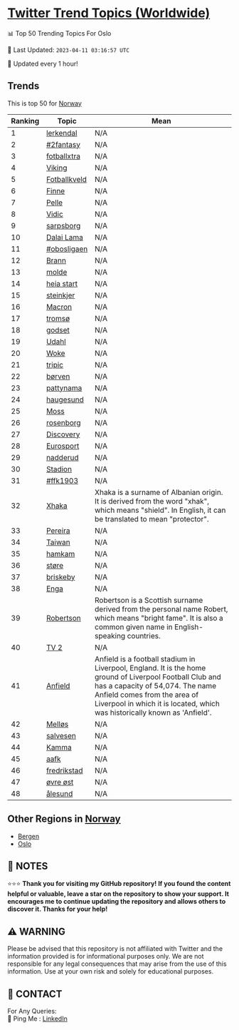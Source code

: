 [Twitter Trend Topics (Worldwide)](https://github.com/ErcinDedeoglu/Twitter-Trend-Topics)
==========


📊 Top 50 Trending Topics For Oslo

📆 Last Updated: `2023-04-11 03:16:57 UTC`

🔧 Updated every 1 hour!


## Trends

This is top 50 for [Norway](</Norway>)

| Ranking | Topic | Mean |
| ------- | ------------ | ------------ |
| 1 | [lerkendal](http://twitter.com/search?q=lerkendal) | N/A |
| 2 | [#2fantasy](http://twitter.com/search?q=%232fantasy) | N/A |
| 3 | [fotballxtra](http://twitter.com/search?q=fotballxtra) | N/A |
| 4 | [Viking](http://twitter.com/search?q=Viking) | N/A |
| 5 | [Fotballkveld](http://twitter.com/search?q=Fotballkveld) | N/A |
| 6 | [Finne](http://twitter.com/search?q=Finne) | N/A |
| 7 | [Pelle](http://twitter.com/search?q=Pelle) | N/A |
| 8 | [Vidic](http://twitter.com/search?q=Vidic) | N/A |
| 9 | [sarpsborg](http://twitter.com/search?q=sarpsborg) | N/A |
| 10 | [Dalai Lama](http://twitter.com/search?q=Dalai+Lama) | N/A |
| 11 | [#obosligaen](http://twitter.com/search?q=%23obosligaen) | N/A |
| 12 | [Brann](http://twitter.com/search?q=Brann) | N/A |
| 13 | [molde](http://twitter.com/search?q=molde) | N/A |
| 14 | [heia start](http://twitter.com/search?q=heia+start) | N/A |
| 15 | [steinkjer](http://twitter.com/search?q=steinkjer) | N/A |
| 16 | [Macron](http://twitter.com/search?q=Macron) | N/A |
| 17 | [tromsø](http://twitter.com/search?q=troms%c3%b8) | N/A |
| 18 | [godset](http://twitter.com/search?q=godset) | N/A |
| 19 | [Udahl](http://twitter.com/search?q=Udahl) | N/A |
| 20 | [Woke](http://twitter.com/search?q=Woke) | N/A |
| 21 | [tripic](http://twitter.com/search?q=tripic) | N/A |
| 22 | [børven](http://twitter.com/search?q=b%c3%b8rven) | N/A |
| 23 | [pattynama](http://twitter.com/search?q=pattynama) | N/A |
| 24 | [haugesund](http://twitter.com/search?q=haugesund) | N/A |
| 25 | [Moss](http://twitter.com/search?q=Moss) | N/A |
| 26 | [rosenborg](http://twitter.com/search?q=rosenborg) | N/A |
| 27 | [Discovery](http://twitter.com/search?q=Discovery) | N/A |
| 28 | [Eurosport](http://twitter.com/search?q=Eurosport) | N/A |
| 29 | [nadderud](http://twitter.com/search?q=nadderud) | N/A |
| 30 | [Stadion](http://twitter.com/search?q=Stadion) | N/A |
| 31 | [#ffk1903](http://twitter.com/search?q=%23ffk1903) | N/A |
| 32 | [Xhaka](http://twitter.com/search?q=Xhaka) | Xhaka is a surname of Albanian origin. It is derived from the word "xhak", which means "shield". In English, it can be translated to mean "protector". |
| 33 | [Pereira](http://twitter.com/search?q=Pereira) | N/A |
| 34 | [Taiwan](http://twitter.com/search?q=Taiwan) | N/A |
| 35 | [hamkam](http://twitter.com/search?q=hamkam) | N/A |
| 36 | [støre](http://twitter.com/search?q=st%c3%b8re) | N/A |
| 37 | [briskeby](http://twitter.com/search?q=briskeby) | N/A |
| 38 | [Enga](http://twitter.com/search?q=Enga) | N/A |
| 39 | [Robertson](http://twitter.com/search?q=Robertson) | Robertson is a Scottish surname derived from the personal name Robert, which means "bright fame". It is also a common given name in English-speaking countries. |
| 40 | [TV 2](http://twitter.com/search?q=TV+2) | N/A |
| 41 | [Anfield](http://twitter.com/search?q=Anfield) | Anfield is a football stadium in Liverpool, England. It is the home ground of Liverpool Football Club and has a capacity of 54,074. The name Anfield comes from the area of Liverpool in which it is located, which was historically known as 'Anfield'. |
| 42 | [Melløs](http://twitter.com/search?q=Mell%c3%b8s) | N/A |
| 43 | [salvesen](http://twitter.com/search?q=salvesen) | N/A |
| 44 | [Kamma](http://twitter.com/search?q=Kamma) | N/A |
| 45 | [aafk](http://twitter.com/search?q=aafk) | N/A |
| 46 | [fredrikstad](http://twitter.com/search?q=fredrikstad) | N/A |
| 47 | [øvre øst](http://twitter.com/search?q=%c3%b8vre+%c3%b8st) | N/A |
| 48 | [ålesund](http://twitter.com/search?q=%c3%a5lesund) | N/A |



## Other Regions in [Norway](</Norway>)

* [Bergen](</Norway/Bergen.md>)
* [Oslo](</Norway/Oslo.md>)



## 📝 NOTES

⭐⭐⭐ **Thank you for visiting my GitHub repository! If you found the content helpful or valuable, leave a star on the repository to show your support. It encourages me to continue updating the repository and allows others to discover it. Thanks for your help!**


## ⚠️ WARNING

Please be advised that this repository is not affiliated with Twitter and the information provided is for informational purposes only. We are not responsible for any legal consequences that may arise from the use of this information. Use at your own risk and solely for educational purposes.


## 📨 CONTACT

 For Any Queries:  
            🏓 Ping Me : [LinkedIn](https://www.linkedin.com/in/ercindedeoglu/)
